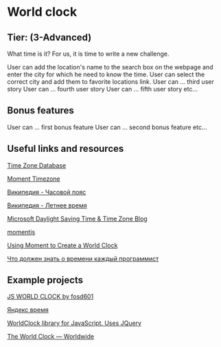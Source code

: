 # World clock

## Tier: (3-Advanced)

What time is it? For us, it is time to write a new challenge. 

 User can add the location's name to the search box on the webpage and enter the city for which he need to know the time.
 User can select the correct city and add them to favorite locations link.
 User can ... third user story
 User can ... fourth user story
 User can ... fifth user story
etc...

## Bonus features

 User can ... first bonus feature
 User can ... second bonus feature
etc...

## Useful links and resources

[Time Zone Database](https://www.iana.org/time-zones)

[Moment Timezone](https://momentjs.com/timezone/)

[Википедия - Часовой пояс](https://ru.wikipedia.org/wiki/%D0%A7%D0%B0%D1%81%D0%BE%D0%B2%D0%BE%D0%B9_%D0%BF%D0%BE%D1%8F%D1%81)

[Википедия - Летнее время](https://ru.m.wikipedia.org/wiki/Летнее_время)

[Microsoft Daylight Saving Time & Time Zone Blog](https://docs.microsoft.com/ru-ru/archive/blogs/dst2007/)

[momentjs](https://momentjs.com)

[Using Moment to Create a World Clock](https://www.rightpoint.com/thought/articles/2016/05/16/using-moment-to-create-a-world-clock)

[Что должен знать о времени каждый программист](https://m.habr.com/ru/post/123461/)

## Example projects

[JS WORLD CLOCK by fosd601](https://codepen.io/asdfg44l/pen/LvoVaY?__cf_chl_captcha_tk__=aa941cb4f1d2de47313211d38bfbfc30c5a0016e-1620672690-0-Aa77aLKmky_mvyZfch0zOcVr9gp4w5L93DdcJldpUxkyqAVhPl4t3uhbfmIzxGKHCBnPaJOa0Uw9oVNFXugthikOD_AKbZ9gboUGFWEiyGSm36Ts-yNUNfxt5_4a05puN62SdW1cYh3KchIUvW_BhCemc7Y__x99vL2e5lGvrcvL3OQpVs2R9sAFqXcDkDbw4-bCKMRySTf40l4q6X5tfivmw6uqEVcQ4Ymzg6GXfB38e3cBVvs9qfo0ESsAeuL60inXGBeQUrqwVsXy0OV_G3fpMjRrM3doiBdfYpIZQzCW-_boSn23t5VCZQD5x0JUlAC4bKadvLdveJXxehorcQvE5za-Y-DKVF0YU_A0pJOA2BIurI3SanRJ0ctcKn9isPiBd9GiJfap-3sn9sMe-IHTdVDJQMrfY5QQ-DEWhVoAN37Ki_hxQF3Pmx625oXzx3JxaEBKKZfuEUloBVHo1mQhfX04iFzA4i9slf4yanM0S61rnqrx47j_WzHhc6pviWnjWdjDbnin8p7xaAQnAQbjqooXbIt0d5jo6g98fWRTLqjkqkA1qeIyGzIV56GszZwcOT1Y6Np9dDcaaaQ1fuimWcqruBUDaGFBZofk_fk4aSbdQFvwZt4Vj_7EABfoZCVJZBvDmEcPX-FsxzHMaUgJOA19-xksMgwf-wlYvtvArOpvGeE5EUPFqarYKuXGPA)

[Яндекс время](https://yandex.by/time/)

[WorldClock library for JavaScript. Uses JQuery](https://embed.plnkr.co/plunk/Q7e26n)

[The World Clock — Worldwide](https://www.timeanddate.com/worldclock/)
